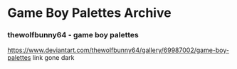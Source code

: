 # Game Boy Palettes Archive

### thewolfbunny64 - game boy palettes
https://www.deviantart.com/thewolfbunny64/gallery/69987002/game-boy-palettes
link gone dark
